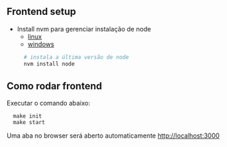## Frontend setup

+ Install nvm para gerenciar instalação de node
  + [linux](https://github.com/nvm-sh/nvm)
  + [windows](https://github.com/coreybutler/nvm-windows)
  ```bash
    # instala a última versão de node
    nvm install node 
  ```

## Como rodar frontend

Executar o comando abaixo:

      make init
      make start

Uma aba no browser será aberto automaticamente [http://localhost:3000](http://localhost:3000)